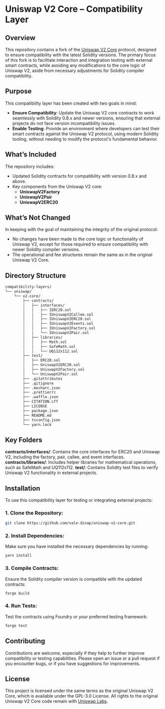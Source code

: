 # Uniswap V2 Core – Compatibility Layer

## Overview
This repository contains a fork of the [Uniswap V2 Core](https://github.com/Uniswap/v2-core) protocol, designed to ensure compatibility with the latest Solidity versions. The primary focus of this fork is to facilitate interaction and integration testing with external smart contracts, while avoiding any modifications to the core logic of Uniswap V2, aside from necessary adjustments for Solidity compiler compatibility.

## Purpose
This compatibility layer has been created with two goals in mind:
- **Ensure Compatibility**: Update the Uniswap V2 core contracts to work seamlessly with Solidity 0.8.x and newer versions, ensuring that external projects do not face version incompatibility issues.
- **Enable Testing**: Provide an environment where developers can test their smart contracts against the Uniswap V2 protocol, using modern Solidity tooling, without needing to modify the protocol's fundamental behavior.

## What’s Included
The repository includes:
- Updated Solidity contracts for compatibility with version 0.8.x and above.
- Key components from the Uniswap V2 core:
  - **UniswapV2Factory**
  - **UniswapV2Pair**
  - **UniswapV2ERC20**

## What’s Not Changed
In keeping with the goal of maintaining the integrity of the original protocol:
- No changes have been made to the core logic or functionality of Uniswap V2, except for those required to ensure compatibility with newer Solidity compiler versions.
- The operational and fee structures remain the same as in the original Uniswap V2 Core.

## Directory Structure
```bash
compatibility-layers/
└── uniswap/
    └── v2-core/
        ├── contracts/
        │   ├── interfaces/
        │   │   ├── IERC20.sol
        │   │   ├── IUniswapV2Callee.sol
        │   │   ├── IUniswapV2ERC20.sol
        │   │   ├── IUniswapV2Events.sol
        │   │   ├── IUniswapV2Factory.sol
        │   │   └── IUniswapV2Pair.sol
        │   ├── libraries/
        │   │   ├── Math.sol
        │   │   ├── SafeMath.sol
        │   │   └── UQ112x112.sol
        ├── test/
        │   ├── ERC20.sol
        │   ├── UniswapV2ERC20.sol
        │   ├── UniswapV2Factory.sol
        │   └── UniswapV2Pair.sol
        ├── .gitattributes
        ├── .gitignore
        ├── .mocharc.json
        ├── .prettierrc
        ├── .waffle.json
        ├── CITATION.cff
        ├── LICENSE
        ├── package.json
        ├── README.md
        ├── tsconfig.json
        └── yarn.lock
```

## Key Folders
**contracts/interfaces/**: Contains the core interfaces for ERC20 and Uniswap V2, including the factory, pair, callee, and event interfaces.
**contracts/libraries/**: Includes helper libraries for mathematical operations, such as SafeMath and UQ112x112.
**test/**: Contains Solidity test files to verify Uniswap V2 functionality in external projects.

## Installation
To use this compatibility layer for testing or integrating external projects:

### 1. Clone the Repository:
```bash
git clone https://github.com/vale-dinap/uniswap-v2-core.git
```

### 2. Install Dependencies:
Make sure you have installed the necessary dependencies by running:
```bash
yarn install
```

### 3. Compile Contracts:
Ensure the Solidity compiler version is compatible with the updated contracts:
```bash
forge build
```

### 4. Run Tests:
Test the contracts using Foundry or your preferred testing framework:
```bash
forge test
```

## Contributing
Contributions are welcome, especially if they help to further improve compatibility or testing capabilities. Please open an issue or a pull request if you encounter bugs, or if you have suggestions for improvements.

## License
This project is licensed under the same terms as the original Uniswap V2 Core, which is available under the GPL-3.0 License. All rights to the original Uniswap V2 Core code remain with [Uniswap Labs](https://uniswap.org/).
